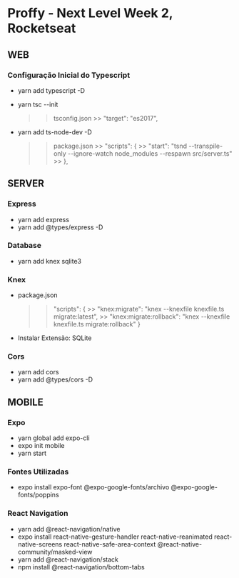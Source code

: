 # Proffy - Next Level Week 2, Rocketseat

## WEB
### Configuração Inicial do Typescript
- yarn add typescript -D

- yarn tsc --init
    >> tsconfig.json
        >> "target": "es2017",

- yarn add ts-node-dev -D
    >> package.json
        >> "scripts": {
        >>    "start": "tsnd --transpile-only --ignore-watch node_modules --respawn src/server.ts"
        >> },

## SERVER
### Express
- yarn add express
- yarn add @types/express -D

### Database
- yarn add knex sqlite3

### Knex
- package.json
    >> "scripts": {
       >> "knex:migrate": "knex --knexfile knexfile.ts migrate:latest",
       >> "knex:migrate:rollback": "knex --knexfile knexfile.ts migrate:rollback"
    >> }

- Instalar Extensão: SQLite

### Cors
- yarn add cors
- yarn add @types/cors -D

## MOBILE
### Expo
- yarn global add expo-cli
- expo init mobile
- yarn start

### Fontes Utilizadas
- expo install expo-font @expo-google-fonts/archivo @expo-google-fonts/poppins

### React Navigation
- yarn add @react-navigation/native
- expo install react-native-gesture-handler react-native-reanimated react-native-screens react-native-safe-area-context @react-native-community/masked-view
- yarn add @react-navigation/stack
- npm install @react-navigation/bottom-tabs
